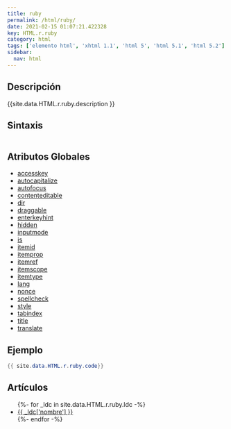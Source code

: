 ```yaml
---
title: ruby
permalink: /html/ruby/
date: 2021-02-15 01:07:21.422328
key: HTML.r.ruby
category: html
tags: ['elemento html', 'xhtml 1.1', 'html 5', 'html 5.1', 'html 5.2']
sidebar: 
  nav: html
---
```


## Descripción
{{site.data.HTML.r.ruby.description }}

## Sintaxis
~~~html
~~~

## Atributos Globales
* [accesskey](/html/accesskey/)
* [autocapitalize](/html/autocapitalize/)
* [autofocus](/html/autofocus/)
* [contenteditable](/html/contenteditable/)
* [dir](/html/dir/)
* [draggable](/html/draggable/)
* [enterkeyhint](/html/enterkeyhint/)
* [hidden](/html/hidden/)
* [inputmode](/html/inputmode/)
* [is](/html/is/)
* [itemid](/html/itemid/)
* [itemprop](/html/itemprop/)
* [itemref](/html/itemref/)
* [itemscope](/html/itemscope/)
* [itemtype](/html/itemtype/)
* [lang](/html/lang/)
* [nonce](/html/nonce/)
* [spellcheck](/html/spellcheck/)
* [style](/html/style/)
* [tabindex](/html/tabindex/)
* [title](/html/title/)
* [translate](/html/translate/)

## Ejemplo
~~~java
{{ site.data.HTML.r.ruby.code}}
~~~

## Artículos
<ul>
{%- for _ldc in site.data.HTML.r.ruby.ldc -%}
   <li>
       <a href="{{_ldc['url'] }}">{{ _ldc['nombre'] }}</a>
   </li>
{%- endfor -%}
</ul>
